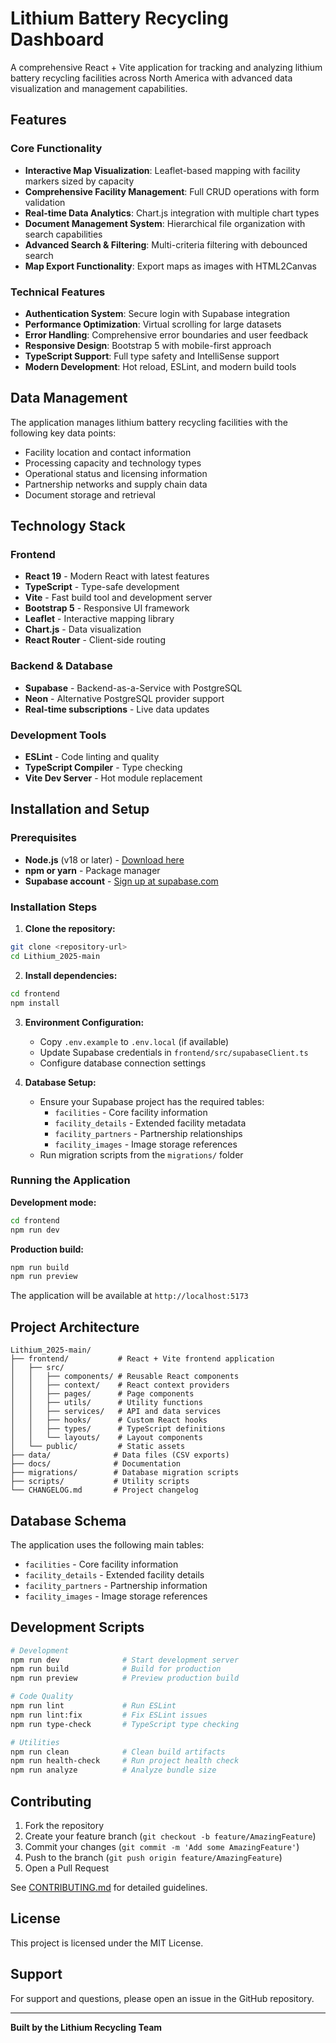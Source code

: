 # Lithium Battery Recycling Dashboard

A comprehensive React + Vite application for tracking and analyzing lithium battery recycling facilities across North America with advanced data visualization and management capabilities.

## Features

### Core Functionality
- **Interactive Map Visualization**: Leaflet-based mapping with facility markers sized by capacity
- **Comprehensive Facility Management**: Full CRUD operations with form validation
- **Real-time Data Analytics**: Chart.js integration with multiple chart types
- **Document Management System**: Hierarchical file organization with search capabilities
- **Advanced Search & Filtering**: Multi-criteria filtering with debounced search
- **Map Export Functionality**: Export maps as images with HTML2Canvas

### Technical Features
- **Authentication System**: Secure login with Supabase integration
- **Performance Optimization**: Virtual scrolling for large datasets
- **Error Handling**: Comprehensive error boundaries and user feedback
- **Responsive Design**: Bootstrap 5 with mobile-first approach
- **TypeScript Support**: Full type safety and IntelliSense support
- **Modern Development**: Hot reload, ESLint, and modern build tools

## Data Management

The application manages lithium battery recycling facilities with the following key data points:
- Facility location and contact information
- Processing capacity and technology types
- Operational status and licensing information
- Partnership networks and supply chain data
- Document storage and retrieval

## Technology Stack

### Frontend
- **React 19** - Modern React with latest features
- **TypeScript** - Type-safe development
- **Vite** - Fast build tool and development server
- **Bootstrap 5** - Responsive UI framework
- **Leaflet** - Interactive mapping library
- **Chart.js** - Data visualization
- **React Router** - Client-side routing

### Backend & Database
- **Supabase** - Backend-as-a-Service with PostgreSQL
- **Neon** - Alternative PostgreSQL provider support
- **Real-time subscriptions** - Live data updates

### Development Tools
- **ESLint** - Code linting and quality
- **TypeScript Compiler** - Type checking
- **Vite Dev Server** - Hot module replacement

## Installation and Setup

### Prerequisites

- **Node.js** (v18 or later) - [Download here](https://nodejs.org/)
- **npm or yarn** - Package manager
- **Supabase account** - [Sign up at supabase.com](https://supabase.com)

### Installation Steps

1. **Clone the repository:**
```bash
git clone <repository-url>
cd Lithium_2025-main
```

2. **Install dependencies:**
```bash
cd frontend
npm install
```

3. **Environment Configuration:**
   - Copy `.env.example` to `.env.local` (if available)
   - Update Supabase credentials in `frontend/src/supabaseClient.ts`
   - Configure database connection settings

4. **Database Setup:**
   - Ensure your Supabase project has the required tables:
     - `facilities` - Core facility information
     - `facility_details` - Extended facility metadata
     - `facility_partners` - Partnership relationships
     - `facility_images` - Image storage references
   - Run migration scripts from the `migrations/` folder

### Running the Application

**Development mode:**
```bash
cd frontend
npm run dev
```

**Production build:**
```bash
npm run build
npm run preview
```

The application will be available at `http://localhost:5173`

## Project Architecture

```
Lithium_2025-main/
├── frontend/           # React + Vite frontend application
│   ├── src/
│   │   ├── components/ # Reusable React components
│   │   ├── context/    # React context providers
│   │   ├── pages/      # Page components
│   │   ├── utils/      # Utility functions
│   │   ├── services/   # API and data services
│   │   ├── hooks/      # Custom React hooks
│   │   ├── types/      # TypeScript definitions
│   │   └── layouts/    # Layout components
│   └── public/         # Static assets
├── data/              # Data files (CSV exports)
├── docs/              # Documentation
├── migrations/        # Database migration scripts
├── scripts/           # Utility scripts
└── CHANGELOG.md       # Project changelog
```

## Database Schema

The application uses the following main tables:
- `facilities` - Core facility information
- `facility_details` - Extended facility details
- `facility_partners` - Partnership information
- `facility_images` - Image storage references

## Development Scripts

```bash
# Development
npm run dev              # Start development server
npm run build            # Build for production
npm run preview          # Preview production build

# Code Quality
npm run lint             # Run ESLint
npm run lint:fix         # Fix ESLint issues
npm run type-check       # TypeScript type checking

# Utilities
npm run clean            # Clean build artifacts
npm run health-check     # Run project health check
npm run analyze          # Analyze bundle size
```

## Contributing

1. Fork the repository
2. Create your feature branch (`git checkout -b feature/AmazingFeature`)
3. Commit your changes (`git commit -m 'Add some AmazingFeature'`)
4. Push to the branch (`git push origin feature/AmazingFeature`)
5. Open a Pull Request

See [CONTRIBUTING.md](CONTRIBUTING.md) for detailed guidelines.

## License

This project is licensed under the MIT License.

## Support

For support and questions, please open an issue in the GitHub repository.

---

**Built by the Lithium Recycling Team**